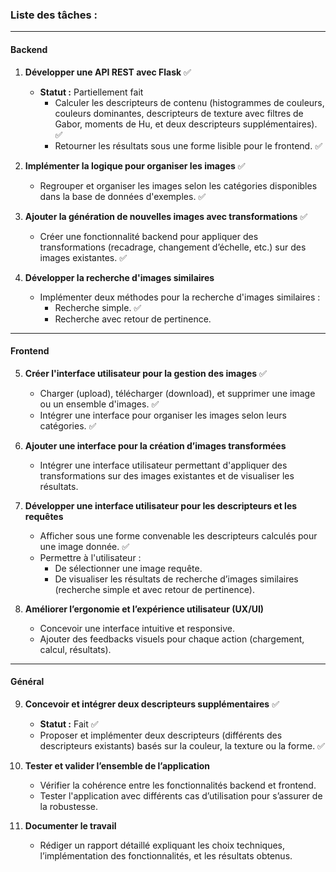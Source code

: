 ### Liste des tâches :
---
#### **Backend**  

1. **Développer une API REST avec Flask**  ✅ 
   - **Statut :** Partiellement fait  
     - Calculer les descripteurs de contenu (histogrammes de couleurs, couleurs dominantes, descripteurs de texture avec filtres de Gabor, moments de Hu, et deux descripteurs supplémentaires). ✅  
     - Retourner les résultats sous une forme lisible pour le frontend.  ✅ 

2. **Implémenter la logique pour organiser les images**   ✅  
   - Regrouper et organiser les images selon les catégories disponibles dans la base de données d'exemples. ✅  

3. **Ajouter la génération de nouvelles images avec transformations**   ✅  
   - Créer une fonctionnalité backend pour appliquer des transformations (recadrage, changement d’échelle, etc.) sur des images existantes.  ✅  

4. **Développer la recherche d'images similaires**  
   - Implémenter deux méthodes pour la recherche d'images similaires :  
     - Recherche simple.  ✅ 
     - Recherche avec retour de pertinence.  

---

#### **Frontend**  

5. **Créer l'interface utilisateur pour la gestion des images**  ✅ 
     - Charger (upload), télécharger (download), et supprimer une image ou un ensemble d'images. ✅  
     - Intégrer une interface pour organiser les images selon leurs catégories. ✅ 

6. **Ajouter une interface pour la création d’images transformées**  
   - Intégrer une interface utilisateur permettant d'appliquer des transformations sur des images existantes et de visualiser les résultats.  

7. **Développer une interface utilisateur pour les descripteurs et les requêtes**  
   - Afficher sous une forme convenable les descripteurs calculés pour une image donnée.   ✅ 
   - Permettre à l'utilisateur :  
     - De sélectionner une image requête.  
     - De visualiser les résultats de recherche d’images similaires (recherche simple et avec retour de pertinence).  

8. **Améliorer l’ergonomie et l’expérience utilisateur (UX/UI)**  
   - Concevoir une interface intuitive et responsive.  
   - Ajouter des feedbacks visuels pour chaque action (chargement, calcul, résultats).

---

#### **Général**  

9. **Concevoir et intégrer deux descripteurs supplémentaires**   ✅  
   - **Statut :** Fait ✅  
   - Proposer et implémenter deux descripteurs (différents des descripteurs existants) basés sur la couleur, la texture ou la forme.  ✅  

10. **Tester et valider l’ensemble de l’application**  
    - Vérifier la cohérence entre les fonctionnalités backend et frontend.  
    - Tester l'application avec différents cas d’utilisation pour s’assurer de la robustesse.  

11. **Documenter le travail**  
    - Rédiger un rapport détaillé expliquant les choix techniques, l’implémentation des fonctionnalités, et les résultats obtenus.  

